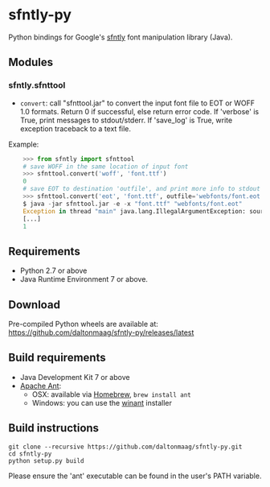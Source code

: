 # sfntly-py

Python bindings for Google's [sfntly](https://code.google.com/p/sfntly) font manipulation library (Java).

## Modules

### sfntly.sfnttool

* `convert`: call "sfnttool.jar" to convert the input font file to EOT or WOFF 1.0 formats. Return 0 if successful, else return error code.
If 'verbose' is True, print messages to stdout/stderr.
If 'save_log' is True, write exception traceback to a text file.

Example:

```python
    >>> from sfntly import sfnttool
    # save WOFF in the same location of input font
    >>> sfnttool.convert('woff', 'font.ttf')
    0
    # save EOT to destination 'outfile', and print more info to stdout
    >>> sfnttool.convert('eot', 'font.ttf', outfile='webfonts/font.eot', verbose=True)
    $ java -jar sfnttool.jar -e -x "font.ttf" "webfonts/font.eot"
    Exception in thread "main" java.lang.IllegalArgumentException: source table must not be null
    [...]
    1
```

## Requirements

- Python 2.7 or above
- Java Runtime Environment 7 or above.

## Download

Pre-compiled Python wheels are available at:
<https://github.com/daltonmaag/sfntly-py/releases/latest>

## Build requirements

- Java Development Kit 7 or above
- [Apache Ant](http://ant.apache.org/):
	- OSX: available via [Homebrew](http://brew.sh/), `brew install ant`
	- Windows: you can use the [winant](https://code.google.com/p/winant/) installer

## Build instructions

    git clone --recursive https://github.com/daltonmaag/sfntly-py.git
    cd sfntly-py
    python setup.py build

Please ensure the 'ant' executable can be found in the user's PATH variable.
